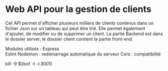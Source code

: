 # Web API pour la gestion de clients 

Cet API permet d'afficher plusieurs milliers de clients contenus dans un fichier Json sur un tableau qui peut être trié.
Elle permet également d'ajouter, de modifier ou de supprimer un client.
La partie Backend est dans le dossier server, le dossier client contient la partie front-end.

Modules utilisés :
Express  
Eslint
Nodemon : redémarrage automatique du serveur 
Cors : compatibilité 

kill -9 $(lsof -t -i:3001)
